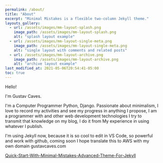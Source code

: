 ```yaml
---
permalink: /about/
title: "About"
excerpt: "Minimal Mistakes is a flexible two-column Jekyll theme."
layouts_gallery:
  - url: /assets/images/mm-layout-splash.png
    image_path: /assets/images/mm-layout-splash.png
    alt: "splash layout example"
  - url: /assets/images/mm-layout-single-meta.png
    image_path: /assets/images/mm-layout-single-meta.png
    alt: "single layout with comments and related posts"
  - url: /assets/images/mm-layout-archive.png
    image_path: /assets/images/mm-layout-archive.png
    alt: "archive layout example"
last_modified_at: 2021-05-06T20:54:41-05:00
toc: true
---
```


Hello! 

I'm Gustav Caves. 

I'm a Computer Programmer Python, Django. Passionate about minimalism, I love to record my activities and see my progress in anything I propose, I am a programmer with and other web development technologies I try to transmit that knowledge on my blog, I do it from My experience in using whatever I publish.

I'm using Jekyll now, because it is so cool to edit in VS Code, so powerful and work with github, coming soon I hope translate this to AWS with my own domain gustavcaves.com 

[Quick-Start-With-Minimal-Mistakes-Advanced-Theme-For-Jekyll](https://mmistakes.github.io/minimal-mistakes/docs/quick-start-guide/)
